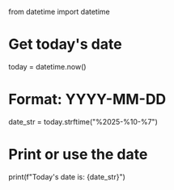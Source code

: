 from datetime import datetime

# Get today's date
today = datetime.now()

# Format: YYYY-MM-DD
date_str = today.strftime("%2025-%10-%7")

# Print or use the date
print(f"Today's date is: {date_str}")